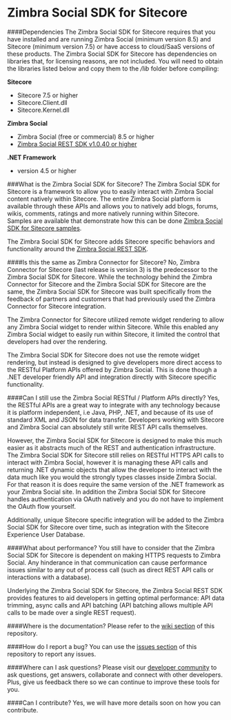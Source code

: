 # Zimbra Social SDK for Sitecore
####Dependencies
The Zimbra Social SDK for Sitecore requires that you have installed and are running Zimbra Social (minimum version 8.5) and Sitecore (minimum version 7.5) or have access to cloud/SaaS versions of these products. The Zimbra Social SDK for Sitecore has dependencies on libraries that, for licensing reasons, are not included. You will need to obtain the libraries listed below and copy them to the */lib* folder before compiling:

**Sitecore**
- Sitecore 7.5 or higher
- Sitecore.Client.dll
- Sitecore.Kernel.dll

**Zimbra Social**
- Zimbra Social (free or commercial) 8.5 or higher
- [Zimbra Social REST SDK v1.0.40 or higher](/Telligent/Social-Rest-SDK/)

**.NET Framework**
- version 4.5 or higher

###What is the Zimbra Social SDK for Sitecore?
The Zimbra Social SDK for Sitecore is a framework to allow you to easily interact with Zimbra Social content natively within Sitecore. The entire Zimbra Social platform is available through these APIs and allows you to natively add blogs, forums, wikis, comments, ratings and more natively running within Sitecore. Samples are available that demonstrate how this can be done [Zimbra Social SDK for Sitecore samples](https://github.com/Telligent/Social-SitecoreSDK-Samples).

The Zimbra Social SDK for Sitecore adds Sitecore specific behaviors and functionality around the [Zimbra Social REST SDK](https://github.com/Telligent/Social-Rest-SDK/).

####Is this the same as Zimbra Connector for Sitecore?
No, Zimbra Connector for Sitecore (last release is version 3) is the predecessor to the Zimbra Social SDK for Sitecore. While the technology behind the Zimbra Connector for Sitecore and the Zimbra Social SDK for Sitecore are the same, the Zimbra Social SDK for Sitecore was built specifically from the feedback of partners and customers that had previously used the Zimbra Connector for Sitecore integration. 

The Zimbra Connector for Sitecore utilized remote widget rendering to allow any Zimbra Social widget to render within Sitecore. While this enabled any Zimbra Social widget to easily run within Sitecore, it limited the control that developers had over the rendering.

The Zimbra Social SDK for Sitecore does not use the remote widget rendering, but instead is designed to give developers more direct access to the RESTful Platform APIs offered by Zimbra Social. This is done though a .NET developer friendly API and integration directly with Sitecore specific functionality.

####Can I still use the Zimbra Social RESTful / Platform APIs directly?
Yes, the RESTful APIs are a great way to integrate with any technology because it is platform independent, i.e Java, PHP, .NET, and because of its use of standard XML and JSON for data transfer. Developers working with Sitecore and Zimbra Social can absolutely still write REST API calls themselves.

However, the Zimbra Social SDK for Sitecore is designed to make this much easier as it abstracts much of the REST and authentication infrastructure. The Zimbra Social SDK for Sitecore still relies on RESTful HTTPS API calls to interact with Zimbra Social, however it is managing these API calls and returning .NET dynamic objects that allow the developer to interact with the data much like you would the strongly types classes inside Zimbra Social. For that reason it is does require the same version of the .NET framework as your Zimbra Social site. In addition the Zimbra Social SDK for Sitecore handles authentication via OAuth natively and you do not have to implement the OAuth flow yourself.

Additionally, unique Sitecore specific integration will be added to the Zimbra Social SDK for Sitecore over time, such as integration with the Sitecore Experience User Database.

####What about performance?
You still have to consider that the Zimbra Social SDK for Sitecore is dependent on making HTTPS requests to Zimbra Social. Any hinderance in that communication can cause performance issues similar to any out of process call (such as direct REST API calls or interactions with a database).

Underlying the Zimbra Social SDK for Sitecore, the Zimbra Social REST SDK provides features to aid developers in getting optimal performance: API data trimming, async calls and API batching (API batching allows multiple API calls to be made over a single REST request).

####Where is the documentation?
Please refer to the [wiki section](https://github.com/Telligent/Social-Sitecore-SDK/wiki/) of this repository.

####How do I report a bug?
You can use the [issues section](https://github.com/Telligent/Social-Sitecore-SDK/issues/) of this repository to report any issues.

####Where can I ask questions?
Please visit our [developer community](http://community.zimbra.com/developers/f) to ask questions, get answers, collaborate and connect with other developers. Plus, give us feedback there so we can continue to improve these tools for you.

####Can I contribute?
Yes, we will have more details soon on how you can contribute.
